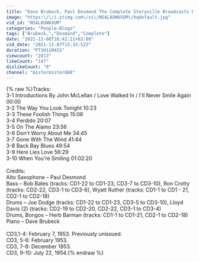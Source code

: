 ```yaml
---
title: "Dave Brubeck, Paul Desmond The Complete Storyville Broadcasts Disc 3"
image: "https:\/\/i.ytimg.com\/vi\/NSAL8UW6XUM\/hqdefault.jpg"
vid_id: "NSAL8UW6XUM"
categories: "People-Blogs"
tags: ["Brubeck,","Desmond","Complete"]
date: "2021-11-08T16:42:11+03:00"
vid_date: "2021-11-07T15:33:52Z"
duration: "PT1H11M41S"
viewcount: "2813"
likeCount: "147"
dislikeCount: "0"
channel: "mistermister668"
---
```

{% raw %}Tracks:<br />3-1  Introductions By John McLellan / Love Walked In / I'll Never Smile Again 00:00<br />3-2  The Way You Look Tonight  10:23<br />3-3  These Foolish Things 15:06<br />3-4  Perdido 20:07<br />3-5  On The Alamo 23:56<br />3-6  Don't Worry About Me 34:45<br />3-7  Gone With The Wind 41:44<br />3-8  Back Bay Blues 49:54<br />3-9  Here Lies Love 56:29<br />3-10  When You're Smiling 01:02:20<br /><br />Credits:<br />Alto Saxophone – Paul Desmond<br />Bass – Bob Bates (tracks: CD1-22 to CD1-23, CD3-7 to CD3-10), Ron Crotty (tracks: CD2-22, CD3-1 to CD3-6), Wyatt Ruther (tracks: CD1-1 to CD1 - 21, CD2-1 to CD2-18)<br />Drums – Joe Dodge (tracks: CD1-22 to CD1-23, CD3-5 to CD3-10), Lloyd Davis (2) (tracks: CD2-19 to CD2-20, CD2-22, CD3-1 to CD3-4)<br />Drums, Bongos – Herb Barman (tracks: CD1-1 to CD1-21, CD2-1 to CD2-18)<br />Piano – Dave Brubeck<br /><br />CD3,1-4: February 7, 1953. Previously unissued.<br />CD3, 5-6: February 1953.<br />CD3, 7-8: December 1953.<br />CD3, 9-10: July 22, 1954.{% endraw %}
